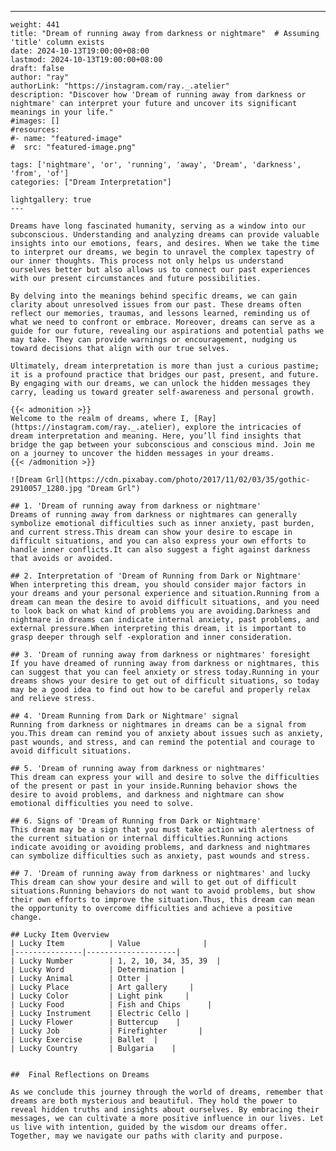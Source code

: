 ---
    weight: 441
    title: "Dream of running away from darkness or nightmare"  # Assuming 'title' column exists
    date: 2024-10-13T19:00:00+08:00
    lastmod: 2024-10-13T19:00:00+08:00
    draft: false
    author: "ray"
    authorLink: "https://instagram.com/ray._.atelier"
    description: "Discover how 'Dream of running away from darkness or nightmare' can interpret your future and uncover its significant meanings in your life."
    #images: []
    #resources:
    #- name: "featured-image"
    #  src: "featured-image.png"
    
    tags: ['nightmare', 'or', 'running', 'away', 'Dream', 'darkness', 'from', 'of']
    categories: ["Dream Interpretation"]
    
    lightgallery: true
    ---
    
    Dreams have long fascinated humanity, serving as a window into our subconscious. Understanding and analyzing dreams can provide valuable insights into our emotions, fears, and desires. When we take the time to interpret our dreams, we begin to unravel the complex tapestry of our inner thoughts. This process not only helps us understand ourselves better but also allows us to connect our past experiences with our present circumstances and future possibilities.
    
    By delving into the meanings behind specific dreams, we can gain clarity about unresolved issues from our past. These dreams often reflect our memories, traumas, and lessons learned, reminding us of what we need to confront or embrace. Moreover, dreams can serve as a guide for our future, revealing our aspirations and potential paths we may take. They can provide warnings or encouragement, nudging us toward decisions that align with our true selves.
    
    Ultimately, dream interpretation is more than just a curious pastime; it is a profound practice that bridges our past, present, and future. By engaging with our dreams, we can unlock the hidden messages they carry, leading us toward greater self-awareness and personal growth.
    
    {{< admonition >}}
    Welcome to the realm of dreams, where I, [Ray](https://instagram.com/ray._.atelier), explore the intricacies of dream interpretation and meaning. Here, you’ll find insights that bridge the gap between your subconscious and conscious mind. Join me on a journey to uncover the hidden messages in your dreams.
    {{< /admonition >}}
    
    ![Dream Grl](https://cdn.pixabay.com/photo/2017/11/02/03/35/gothic-2910057_1280.jpg "Dream Grl")
    
    ## 1. 'Dream of running away from darkness or nightmare'
    Dreams of running away from darkness or nightmares can generally symbolize emotional difficulties such as inner anxiety, past burden, and current stress.This dream can show your desire to escape in difficult situations, and you can also express your own efforts to handle inner conflicts.It can also suggest a fight against darkness that avoids or avoided.
    
    ## 2. Interpretation of 'Dream of Running from Dark or Nightmare'
    When interpreting this dream, you should consider major factors in your dreams and your personal experience and situation.Running from a dream can mean the desire to avoid difficult situations, and you need to look back on what kind of problems you are avoiding.Darkness and nightmare in dreams can indicate internal anxiety, past problems, and external pressure.When interpreting this dream, it is important to grasp deeper through self -exploration and inner consideration.
    
    ## 3. 'Dream of running away from darkness or nightmares' foresight
    If you have dreamed of running away from darkness or nightmares, this can suggest that you can feel anxiety or stress today.Running in your dreams shows your desire to get out of difficult situations, so today may be a good idea to find out how to be careful and properly relax and relieve stress.
    
    ## 4. 'Dream Running from Dark or Nightmare' signal
    Running from darkness or nightmares in dreams can be a signal from you.This dream can remind you of anxiety about issues such as anxiety, past wounds, and stress, and can remind the potential and courage to avoid difficult situations.
    
    ## 5. 'Dream of running away from darkness or nightmares'
    This dream can express your will and desire to solve the difficulties of the present or past in your inside.Running behavior shows the desire to avoid problems, and darkness and nightmare can show emotional difficulties you need to solve.
    
    ## 6. Signs of 'Dream of Running from Dark or Nightmare'
    This dream may be a sign that you must take action with alertness of the current situation or internal difficulties.Running actions indicate avoiding or avoiding problems, and darkness and nightmares can symbolize difficulties such as anxiety, past wounds and stress.
    
    ## 7. 'Dream of running away from darkness or nightmares' and lucky
    This dream can show your desire and will to get out of difficult situations.Running behaviors do not want to avoid problems, but show their own efforts to improve the situation.Thus, this dream can mean the opportunity to overcome difficulties and achieve a positive change.
    
    ## Lucky Item Overview
    | Lucky Item          | Value              |
    |---------------|--------------------|
    | Lucky Number        | 1, 2, 10, 34, 35, 39  |
    | Lucky Word          | Determination |
    | Lucky Animal        | Otter |
    | Lucky Place         | Art gallery     |
    | Lucky Color         | Light pink     |
    | Lucky Food          | Fish and Chips      |
    | Lucky Instrument    | Electric Cello |
    | Lucky Flower        | Buttercup    |
    | Lucky Job           | Firefighter       |
    | Lucky Exercise      | Ballet  |
    | Lucky Country       | Bulgaria    |
    
    
    ##  Final Reflections on Dreams
    
    As we conclude this journey through the world of dreams, remember that dreams are both mysterious and beautiful. They hold the power to reveal hidden truths and insights about ourselves. By embracing their messages, we can cultivate a more positive influence in our lives. Let us live with intention, guided by the wisdom our dreams offer. Together, may we navigate our paths with clarity and purpose.
    